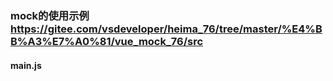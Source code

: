 ### mock的使用示例 https://gitee.com/vsdeveloper/heima_76/tree/master/%E4%BB%A3%E7%A0%81/vue_mock_76/src
#### main.js
